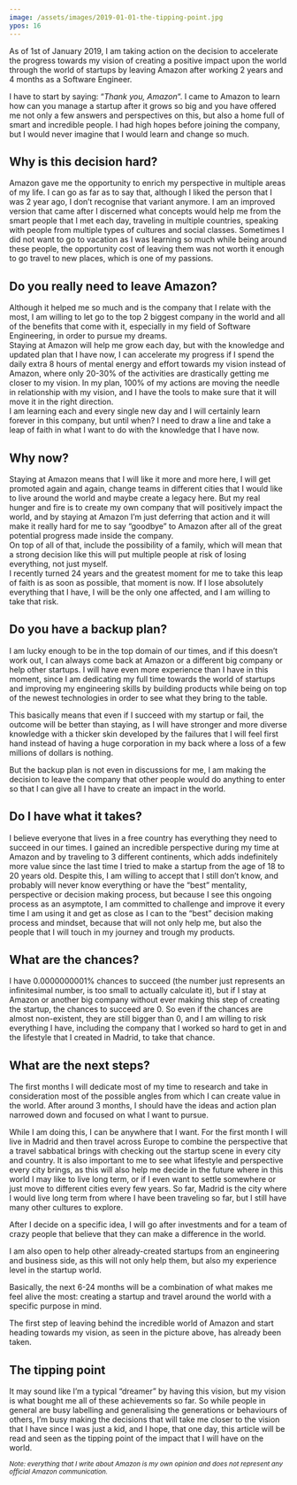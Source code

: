 ```yaml
---
image: /assets/images/2019-01-01-the-tipping-point.jpg
ypos: 16
---
```


As of 1st of January 2019, I am taking action on the decision to accelerate the progress towards my vision of creating a positive impact upon the world through the world of startups by leaving Amazon after working 2 years and 4 months as a Software Engineer.

I have to start by saying: “_Thank you, Amazon_“. I came to Amazon to learn how can you manage a startup after it grows so big and you have offered me not only a few answers and perspectives on this, but also a home full of smart and incredible people. I had high hopes before joining the company, but I would never imagine that I would learn and change so much.

## Why is this decision hard?

Amazon gave me the opportunity to enrich my perspective in multiple areas of my life. I can go as far as to say that, although I liked the person that I was 2 year ago, I don’t recognise that variant anymore. I am an improved version that came after I discerned what concepts would help me from the smart people that I met each day, traveling in multiple countries, speaking with people from multiple types of cultures and social classes. Sometimes I did not want to go to vacation as I was learning so much while being around these people, the opportunity cost of leaving them was not worth it enough to go travel to new places, which is one of my passions.

## Do you really need to leave Amazon?

Although it helped me so much and is the company that I relate with the most, I am willing to let go to the top 2 biggest company in the world and all of the benefits that come with it, especially in my field of Software Engineering, in order to pursue my dreams.  
Staying at Amazon will help me grow each day, but with the knowledge and updated plan that I have now, I can accelerate my progress if I spend the daily extra 8 hours of mental energy and effort towards my vision instead of Amazon, where only 20-30% of the activities are drastically getting me closer to my vision. In my plan, 100% of my actions are moving the needle in relationship with my vision, and I have the tools to make sure that it will move it in the right direction.  
I am learning each and every single new day and I will certainly learn forever in this company, but until when? I need to draw a line and take a leap of faith in what I want to do with the knowledge that I have now.

## Why now?

Staying at Amazon means that I will like it more and more here, I will get promoted again and again, change teams in different cities that I would like to live around the world and maybe create a legacy here. But my real hunger and fire is to create my own company that will positively impact the world, and by staying at Amazon I’m just deferring that action and it will make it really hard for me to say “goodbye” to Amazon after all of the great potential progress made inside the company.  
On top of all of that, include the possibility of a family, which will mean that a strong decision like this will put multiple people at risk of losing everything, not just myself.  
I recently turned 24 years and the greatest moment for me to take this leap of faith is as soon as possible, that moment is now. If I lose absolutely everything that I have, I will be the only one affected, and I am willing to take that risk.

## Do you have a backup plan?

I am lucky enough to be in the top domain of our times, and if this doesn’t work out, I can always come back at Amazon or a different big company or help other startups. I will have even more experience than I have in this moment, since I am dedicating my full time towards the world of startups and improving my engineering skills by building products while being on top of the newest technologies in order to see what they bring to the table.

This basically means that even if I succeed with my startup or fail, the outcome will be better than staying, as I will have stronger and more diverse knowledge with a thicker skin developed by the failures that I will feel first hand instead of having a huge corporation in my back where a loss of a few millions of dollars is nothing.

But the backup plan is not even in discussions for me, I am making the decision to leave the company that other people would do anything to enter so that I can give all I have to create an impact in the world.

## Do I have what it takes?

I believe everyone that lives in a free country has everything they need to succeed in our times. I gained an incredible perspective during my time at Amazon and by traveling to 3 different continents, which adds indefinitely more value since the last time I tried to make a startup from the age of 18 to 20 years old. Despite this, I am willing to accept that I still don’t know, and probably will never know everything or have the “best” mentality, perspective or decision making process, but because I see this ongoing process as an asymptote, I am committed to challenge and improve it every time I am using it and get as close as I can to the “best” decision making process and mindset, because that will not only help me, but also the people that I will touch in my journey and trough my products.

## What are the chances?

I have 0.0000000001% chances to succeed (the number just represents an infinitesimal number, is too small to actually calculate it), but if I stay at Amazon or another big company without ever making this step of creating the startup, the chances to succeed are 0. So even if the chances are almost non-existent, they are still bigger than 0, and I am willing to risk everything I have, including the company that I worked so hard to get in and the lifestyle that I created in Madrid, to take that chance.

## What are the next steps?

The first months I will dedicate most of my time to research and take in consideration most of the possible angles from which I can create value in the world. After around 3 months, I should have the ideas and action plan narrowed down and focused on what I want to pursue.

While I am doing this, I can be anywhere that I want. For the first month I will live in Madrid and then travel across Europe to combine the perspective that a travel sabbatical brings with checking out the startup scene in every city and country. It is also important to me to see what lifestyle and perspective every city brings, as this will also help me decide in the future where in this world I may like to live long term, or if I even want to settle somewhere or just move to different cities every few years. So far, Madrid is the city where I would live long term from where I have been traveling so far, but I still have many other cultures to explore.

After I decide on a specific idea, I will go after investments and for a team of crazy people that believe that they can make a difference in the world.

I am also open to help other already-created startups from an engineering and business side, as this will not only help them, but also my experience level in the startup world.

Basically, the next 6-24 months will be a combination of what makes me feel alive the most: creating a startup and travel around the world with a specific purpose in mind.

The first step of leaving behind the incredible world of Amazon and start heading towards my vision, as seen in the picture above, has already been taken.

## The tipping point

It may sound like I’m a typical “dreamer” by having this vision, but my vision is what bought me all of these achievements so far. So while people in general are busy labelling and generalising the generations or behaviours of others, I’m busy making the decisions that will take me closer to the vision that I have since I was just a kid, and I hope, that one day, this article will be read and seen as the tipping point of the impact that I will have on the world.

<sub>_Note: everything that I write about Amazon is my own opinion and does not represent any official Amazon communication._</sub>
